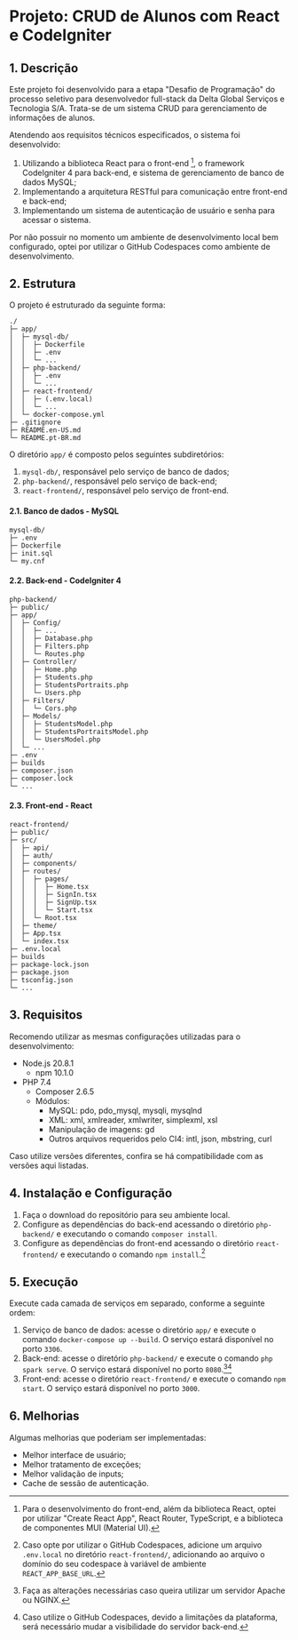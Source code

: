 # Projeto: CRUD de Alunos com React e CodeIgniter

## 1. Descrição

Este projeto foi desenvolvido para a etapa "Desafio de Programação" do processo seletivo para desenvolvedor full-stack da Delta Global Serviços e Tecnologia S/A.
Trata-se de um sistema CRUD para gerenciamento de informações de alunos.

Atendendo aos requisitos técnicos especificados, o sistema foi desenvolvido:
1. Utilizando a biblioteca React para o front-end [^1], o framework CodeIgniter 4 para back-end, e sistema de gerenciamento de banco de dados MySQL;
2. Implementando a arquitetura RESTful para comunicação entre front-end e back-end;
3. Implementando um sistema de autenticação de usuário e senha para acessar o sistema.

Por não possuir no momento um ambiente de desenvolvimento local bem configurado, optei por utilizar o GitHub Codespaces como ambiente de desenvolvimento.

## 2. Estrutura

O projeto é estruturado da seguinte forma:
```
./
├─ app/
│  ├─ mysql-db/
│  │  ├─ Dockerfile
│  │  ├─ .env
│  │  └─ ...
│  ├─ php-backend/
│  │  ├─ .env
│  │  └─ ...
│  ├─ react-frontend/
│  │  ├─ (.env.local)
│  │  └─ ...
│  └─ docker-compose.yml
├─ .gitignore
├─ README.en-US.md
└─ README.pt-BR.md
```

O diretório `app/` é composto pelos seguintes subdiretórios:
1. `mysql-db/`, responsável pelo serviço de banco de dados;
2. `php-backend/`, responsável pelo serviço de back-end;
3. `react-frontend/`, responsável pelo serviço de front-end.

#### 2.1. Banco de dados - MySQL
```
mysql-db/
├─ .env
├─ Dockerfile
├─ init.sql
└─ my.cnf
```

#### 2.2. Back-end - CodeIgniter 4
```
php-backend/
├─ public/
├─ app/
│  ├─ Config/
│  │  ├─ ...
│  │  ├─ Database.php
│  │  ├─ Filters.php
│  │  └─ Routes.php
│  ├─ Controller/
│  │  ├─ Home.php
│  │  ├─ Students.php
│  │  ├─ StudentsPortraits.php
│  │  └─ Users.php
│  ├─ Filters/
│  │  └─ Cors.php
│  ├─ Models/
│  │  ├─ StudentsModel.php
│  │  ├─ StudentsPortraitsModel.php
│  │  └─ UsersModel.php
│  └─ ...
├─ .env
├─ builds
├─ composer.json
├─ composer.lock
└─ ...
```

#### 2.3. Front-end - React
```
react-frontend/
├─ public/
├─ src/
│  ├─ api/
│  ├─ auth/
│  ├─ components/
│  ├─ routes/
│  │  ├─ pages/
│  │  │  ├─ Home.tsx
│  │  │  ├─ SignIn.tsx
│  │  │  ├─ SignUp.tsx
│  │  │  └─ Start.tsx
│  │  └─ Root.tsx
│  ├─ theme/
│  ├─ App.tsx
│  └─ index.tsx
├─ .env.local
├─ builds
├─ package-lock.json
├─ package.json
├─ tsconfig.json
└─ ...
```

## 3. Requisitos

Recomendo utilizar as mesmas configurações utilizadas para o desenvolvimento:
-  Node.js 20.8.1
	- npm 10.1.0
- PHP 7.4
	- Composer 2.6.5
	- Módulos:
		- MySQL: pdo, pdo_mysql, mysqli, mysqlnd
		- XML: xml, xmlreader, xmlwriter, simplexml, xsl
		- Manipulação de imagens: gd
		- Outros arquivos requeridos pelo CI4: intl, json, mbstring, curl

Caso utilize versões diferentes, confira se há compatibilidade com as versões aqui listadas.

## 4. Instalação e Configuração

1. Faça o download do repositório para seu ambiente local.
2. Configure as dependências do back-end acessando o diretório `php-backend/` e executando o comando `composer install`.
3. Configure as dependências do front-end acessando o diretório `react-frontend/` e executando o comando `npm install`.[^2]

## 5. Execução

Execute cada camada de serviços em separado, conforme a seguinte ordem:
1. Serviço de banco de dados: acesse o diretório `app/` e  execute o comando `docker-compose up --build`. O serviço estará disponível no porto `3306`.
2. Back-end: acesse o diretório `php-backend/` e execute o comando `php spark serve`. O serviço estará disponível no porto `8080`.[^3][^4]
3. Front-end: acesse o diretório `react-frontend/` e execute o comando `npm start`. O serviço estará disponível no porto `3000`.

## 6. Melhorias

Algumas melhorias que poderiam ser implementadas:
- Melhor interface de usuário;
- Melhor tratamento de exceções;
- Melhor validação de inputs;
- Cache de sessão de autenticação.


[^1]: Para o desenvolvimento do front-end, além da biblioteca React, optei por utilizar "Create React App", React Router, TypeScript, e a biblioteca de componentes MUI (Material UI).
[^2]: Caso opte por utilizar o GitHub Codespaces, adicione um arquivo `.env.local` no diretório `react-frontend/`, adicionando ao arquivo o domínio do seu codespace à variável de ambiente `REACT_APP_BASE_URL`.
[^3]: Faça as alterações necessárias caso queira utilizar um servidor Apache ou NGINX.
[^4]: Caso utilize o GitHub Codespaces, devido a limitações da plataforma, será necessário mudar a visibilidade do servidor back-end.